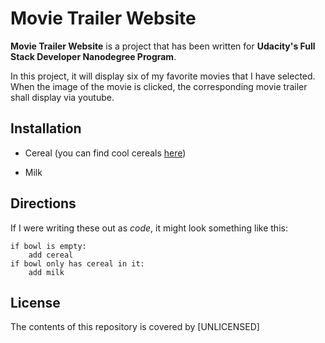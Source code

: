 # Movie Trailer Website

**Movie Trailer Website** is a project that has been written for **Udacity's Full Stack Developer Nanodegree Program**.

In this project, it will display six of my favorite movies that I have selected. When the image of the movie is clicked, the corresponding movie trailer shall display via youtube.

## Installation

* Cereal (you can find cool cereals [here](www.example.com/coolcereals))

* Milk

## Directions

If I were writing these out as _code_, it might look something like this:

```
if bowl is empty:
    add cereal
if bowl only has cereal in it:
    add milk 
```

## License
The contents of this repository is covered by [UNLICENSED]
